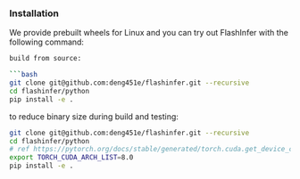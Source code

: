  
### Installation

We provide prebuilt wheels for Linux and you can try out FlashInfer with the following command:

```bash
build from source:

```bash
git clone git@github.com:deng451e/flashinfer.git --recursive
cd flashinfer/python
pip install -e .
```

to reduce binary size during build and testing:
```bash
git clone git@github.com:deng451e/flashinfer.git --recursive
cd flashinfer/python
# ref https://pytorch.org/docs/stable/generated/torch.cuda.get_device_capability.html#torch.cuda.get_device_capability
export TORCH_CUDA_ARCH_LIST=8.0
pip install -e .
```
 